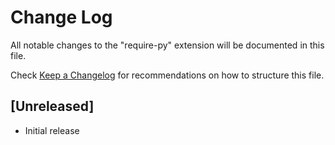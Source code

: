 # Change Log

All notable changes to the "require-py" extension will be documented in this file.

Check [Keep a Changelog](http://keepachangelog.com/) for recommendations on how to structure this file.

## [Unreleased]

- Initial release